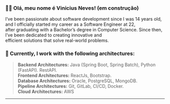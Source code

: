 ### :man_technologist: Olá, meu nome é <strong>Vinicius Neves! (em construção)</strong>

 I’ve been passionate about software development since I was 14 years old, and I officially started my career as a Software Engineer at 22,  
 after graduating with a Bachelor’s degree in Computer Science. Since then, I’ve been dedicated to creating innovative and  
 efficient solutions that solve real-world problems.

### 🚀 Currently, I work with the following architectures:

> **Backend Architectures:** Java (Spring Boot, Spring Batch), Python (FastAPI). RestAPI.  
> **Frontend Architectures:** ReactJs, Bootstrap.  
> **Database Architectures:** Oracle, PostgreSQL, MongoDB.  
> **Pipeline Architectures:** Git, GitLab, CI/CD, Docker.  
> **Cloud Architectures:** AWS  

----
